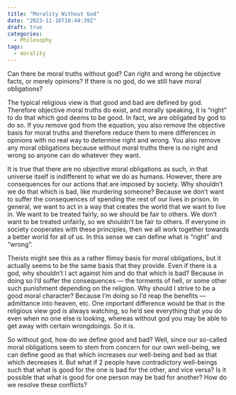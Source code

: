 ```yaml
---
title: "Morality Without God"
date: "2023-11-16T18:44:39Z"
draft: true
categories:
  - Philosophy
tags:
  - morality
---
```


Can there be moral truths without god? Can right and wrong he objective facts, or merely opinions? If there is no god, do we still have moral obligations?

The typical religious view is that good and bad are defined by god. Therefore objective moral truths do exist, and morally speaking, it is “right” to do that which god deems to be good. In fact, we are obligated by god to do so. If you remove god from the equation, you also remove the objective basis for moral truths and therefore reduce them to mere differences in opinions with no real way to determine right and wrong. You also remove any moral obligations because without moral truths there is no right and wrong so anyone can do whatever they want.

It is true that there are no objective moral obligations as such, in that universe itself is indifferent to what we do as humans. However, there are consequences for our actions that are imposed by society. Why shouldn’t we do that which is bad, like murdering someone? Because we don’t want to suffer the consequences of spending the rest of our lives in prison. In general, we want to act in a way that creates the world that we want to live in. We want to be treated fairly, so we should be fair to others. We don’t want to be treated unfairly, so we shouldn’t be fair to others. If everyone in society cooperates with these principles, then we all work together towards a better world for all of us. In this sense we can define what is “right” and “wrong”.

Theists might see this as a rather flimsy basis for moral obligations, but it actually seems to be the same basis that they provide. Even if there is a god, why shouldn’t I act against him and do that which is bad? Because in doing so I’d suffer the consequences — the torments of hell, or some other such punishment depending on the religion. Why should I strive to be a good moral character? Because I’m doing so I’d reap the benefits — admittance into heaven, etc. One important difference would be that in the religious view god is always watching, so he’d see everything that you do even when no one else is looking, whereas without god you may be able to get away with certain wrongdoings. So it is.

So without god, how do we define good and bad? Well, since our so-called moral obligations seem to stem from concern for our own well-being, we can define good as that which increases our well-being and bad as that which decreases it. But what if 2 people have contradictory well-beings such that what is good for the one is bad for the other, and vice versa? Is it possible that what is good for one person may be bad for another? How do we resolve these conflicts?
